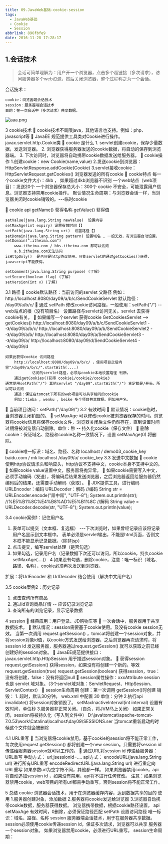 ```yaml
---
title: 09.JavaWeb基础-cookie-session
tags:
  - JavaWeb基础
  - Cookie
  - Session
abbrlink: 896fbfe9
date: 2016-11-28 17:28:17
---
```


## 1.会话技术

> 会话可简单理解为：用户开一个浏览器，点击多个超链接（多次请求），访问服务器多个web资源，然后关闭浏览器，整个过程称之为一个会话。

会话技术：

	cookie：浏览器端会话技术
	session：服务器端会话技术
	目的：在一次会话中（多次请求）共享数据。
![aaa.png](https://ooo.0o0.ooo/2016/11/28/583bfb14174c1.png)	 

3	cookie技术
	cookie技术不局限java，其他语言也支持。例如：php、javascript等
	JavaEE 规范提供工具类对Cookie进行操作。javax.servlet.http.Cookie类
	cookie 是什么
	1. servlet创建cookie，保存少量数据，发送浏览器。
	2. 浏览器获得服务器发送的cookie数据，将自动的保存到浏览器端。
	3. 下次访问时，浏览器将自动携带cookie数据发送给服务器。
	cookie操作
	1.创建cookie：new Cookie(name,value)
	2.发送cookie到浏览器：HttpServletResponse.addCookie(Cookie)
	3.servlet接收cookie：HttpServletRequest.getCookies()  浏览器发送的所有cookie
	cookie特点
	每一个cookie文件大小：4kb ， 如果超过4kb浏览器不识别
	一个web站点（web项目）：发送20个
	一个浏览器保存总大小：300个
	cookie 不安全，可能泄露用户信息。浏览器支持禁用cookie操作。
	默认情况生命周期：与浏览器会话一样，当浏览器关闭时cookie销毁的。---临时cookie

	cookie api
	getName() 获得名称
	getValue() 获得值

	setValue(java.lang.String newValue)  设置内容
	setMaxAge(int expiry) 设置有效时间【】
	setPath(java.lang.String uri)  设置路径【】
	setDomain(java.lang.String pattern) 设置域名 , 一般无效，有浏览器自动设置，setDomain(".itheima.com")
		www.itheima.com / bbs.itheima.com 都可以访问
		a.b.itheima.com无法访问
	isHttpOnly()  是否只是http协议使用。只能servlet的通过getCookies()获得，javascript不能获得。

	setComment(java.lang.String purpose) (了解)
	setSecure(boolean flag) (了解)
	setVersion(int v) (了解)

3.1	路径
	cookie默认路径：当前访问的servlet 父路径
	例如：http://localhost:8080/day09/a/b/c/SendCookieServlet
	默认路径： /day09/a/b/c/
	通过 setPath 修改cookie访问路径，一般使用：setPath("/")  --web站点的根（没有项目名）
		设置路径与servlet访问无关。servlet 去获得cookie有关。
	如果编写一个servlet 获得cookie  GetCookiesServlet --> getCookies()
	http://localhost:8080/day09/a/b/c/SendCookieServlet1  --》/day09/a/b/c/
	http://localhost:8080/day09/a/b/SendCookieServlet2   --》/day09/a/b/
	http://localhost:8080/day09/a/SendCookieServlet3	--》/day09/a/
	http://localhost:8080/day09/d/SendCookieServlet4	--》/day09/d

	如果此获得cookie 访问路径
		http://localhost:8080/day09/a/b/c/ ，使用项目之后内容"/day09/a/b/c/".startWith(....)
				访问的servlet路径，必须与cookie本地设置路径 判断。
		通过getCookies()获得 cookie1/cookie2/cookie3
	通常使用setPath("/") 其他servlet "/day09".startWith("/") 肯定都是/开头。所以可以访问
		通途：保证在tomcat下所有的web项目可以共享相同的cookie	
		例如：tieba , wenku , beike 多个项目共享数据。例如用户名。
	当前项目访问：setPath("/day09/")
3.2	有效时间
	默认情况：cookie临时，当浏览器关闭销毁的。
	setMaxAge 可以修改cookie被浏览器保存的时间。浏览器将cookie信息将保存cookie文件，浏览器关闭后文件仍然存在，直到设置时间过期将被浏览器自动删除。单位：秒  -- 持久化cookie（保存文件）
	删除cookie：保证域名、路径和cookie名称一致情况下，设置 setMaxAge(0) 将删除。

	cookie唯一标识：域名、路径、名称
			localhost        /      demo03_cookie_key
			baidu.com		/      mk
			localhost		/day09/a/		cookie_key
3.3	发送中文数据
	cookie 使用http协议请求头和响应头，http协议不支持中文，cookie本身不支持中文的。
	如果cookie value设置中文，服务器将抛异常。
	如果cookie需要写入中文，必须手动编码（发送），将编码后结果发送浏览器，之后浏览器返回给服务器仍然编码后的结果，还需要手动解码（获取）。
	JDK提供工具，进行编码
	URLEncoder：编码
	URLDecoder：解码
//编码
		String str = URLEncoder.encode("屌中屌", "UTF-8");
		System.out.println(str);  //%E5%B1%8C%E4%B8%AD%E5%B1%8C
		//解码
		String value = URLDecoder.decode(str, "UTF-8");
		System.out.println(value);

3.4	cookie案例1：记住用户名
1. 表单可以提交（文本框、复选框） ---下次浏览时，如果曾经记录应该将记录用户名显示到文本框中。
	表单必须是servlet输出，不能是html页面，否则文本框不能显示记录数据。（除非jsp）
2. 点击提交，编写servlet处理（是否勾选）
3. 如果勾选，记录用户名（记录数据下次还可以访问，所以cookie，持久cookie setMaxAge(....)）
4.如果没有勾选，删除cookie，注意：唯一标识（域名、路径、名称），cookie必须再次发送到浏览器。

扩展：将UrlEncoder 和 UrlDecoder 结合使用（解决中文用户名）


3.5	cookie案例2：历史记录
1. 点击查询所有商品
2. 通过id查询商品详情 -- 应该记录浏览记录
3. 查询所有的浏览记录，显示记录数据

4	session
	经典应用：用户登录、JD购物车等
	一次会话中，服务器用于共享数据技术。
	默认情况：session需要基于cookie使用。及没有cookie session无效。
	当第一次调用 request.getSession() ，tomcat将创建一个session对象，并将session对象id值，以cookie方式发送给浏览器，之后浏览器再次请求时，将session id 发送服务器，服务器通过request.getSession() 就可以获取之前已经创建好的session对象。
	JavaEE规范提供接口：javax.servlet.http.HttpSession 用于描述session对象。
	获得session
	request.getSession()  获得session，如果没有将创建一个新的。等效request.getSession(true)
	request.getSession(boolean) 获得session，true：没有将创建，false：没有将返回null
	session属性操作：xxxAttribute
	session 也是 servlet 域对象。（3个servlet域对象：ServletRequest、HttpSession、ServletContext）
	session生命周期
	创建：第一次调用 getSession()时创建
	销毁：
		1. 超时，默认30分钟。
			web.xml 中配置
			<session-config>
       			 <session-timeout>30</session-timeout>   单位：分钟
    		</session-config>
		2.执行api
			invalidate() 将session对象销毁了。
			setMaxInactiveInterval(int interval) 设置有效时间，单位秒
		3.服务器非正常关闭。（自杀，将JVM马上关闭）
			如果正常关闭，session将被持久化（写入到文件中）
				D:\java\tomcat\apache-tomcat-7.0.53\work\Catalina\localhost\day09\SESSIONS.ser
			当tomcat重新启动的时候这个文件就会被删除


4.1	URL重写
	当浏览器将cookie禁用，基于cookie的session将不能正常工作，每次使用request.getSession() 都将创建一个new session。只需要将session id 传递给服务器session就可以工作的。
	通过URL将session id 传递给服务器：URL重写
	手动方式： url;jsessionid=....
	api方式：
		encodeURL(java.lang.String url) 进行所有URL重写
		encodeRedirectURL(java.lang.String url) 进行重定向 URL重写
			如果参数url为空字符不同，其他都一样。
			如果浏览器禁用cooke，api将自动追加session id ，如果没有禁用，api将不进行任何修改。
	注意：如果浏览器禁用cookie，web项目的所有url都需手动重写。否则session将不能正常工作。


5	总结
cookie
	浏览器会话技术，用于在浏览器缓存内容，达到数据共享的目的
	使用
		1.服务器创建对象，添加数据
		2.服务器将cookie发送给浏览器
		3.浏览器自动携带cookie数据，服务器获得数据。
			浏览器携带数据，根据cookie路径设置。
	api
		setMaxAge 有效时间，0删除，必须保证路径匹配
		setPath 设置访问路径
		唯一标识：域名、路径、名称
session
	服务器端会话技术，用于在服务器共享数据。
	session必须使用cookie传递session id，保证多次请求，浏览器可以共享 服务器一个session对象。
	如果浏览器禁用cookie，必须进行URL重写。
	session生命周期：

